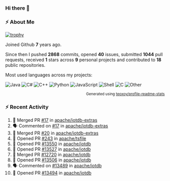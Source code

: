 ### Hi there 👋

### :zap: About Me

[![trophy](https://github-profile-trophy.vercel.app/?username=HTHou&theme=onedark)](https://github.com/ryo-ma/github-profile-trophy)
   
Joined Github **7** years ago.

Since then I pushed **2868** commits, opened **40** issues, submitted **1044** pull requests, received **1** stars across **9** personal projects and contributed to **18** public repositories.

Most used languages across my projects:

![Java](https://img.shields.io/static/v1?style=flat-square&label=%E2%A0%80&color=555&labelColor=%23b07219&message=Java%EF%B8%B189.6%25)
![C#](https://img.shields.io/static/v1?style=flat-square&label=%E2%A0%80&color=555&labelColor=%23178600&message=C%23%EF%B8%B13.9%25)
![C++](https://img.shields.io/static/v1?style=flat-square&label=%E2%A0%80&color=555&labelColor=%23f34b7d&message=C%2B%2B%EF%B8%B12.7%25)
![Python](https://img.shields.io/static/v1?style=flat-square&label=%E2%A0%80&color=555&labelColor=%233572A5&message=Python%EF%B8%B10.7%25)
![JavaScript](https://img.shields.io/static/v1?style=flat-square&label=%E2%A0%80&color=555&labelColor=%23f1e05a&message=JavaScript%EF%B8%B10.5%25)
![Shell](https://img.shields.io/static/v1?style=flat-square&label=%E2%A0%80&color=555&labelColor=%2389e051&message=Shell%EF%B8%B10.4%25)
![C](https://img.shields.io/static/v1?style=flat-square&label=%E2%A0%80&color=555&labelColor=%23555555&message=C%EF%B8%B10.4%25)
![Other](https://img.shields.io/static/v1?style=flat-square&label=%E2%A0%80&color=555&labelColor=%23ededed&message=Other%EF%B8%B11.4%25)

<p align="right"><sub>Generated using <a href="https://github.com/marketplace/actions/profile-readme-stats">teoxoy/profile-readme-stats</a></sub></p>


<!--![](https://github.com/HTHou/HTHou/blob/output/github-contribution-grid-snake.svg)-->

<!--![Haonan Hou's github stats](https://github-readme-stats.vercel.app/api?username=HTHou&count_private=true&show_icons=true&theme=onedark)-->

<!--![Haonan Hou's wakatime stats](https://github-readme-stats.vercel.app/api/wakatime?username=HTHou&layout=compact&theme=onedark)-->

<!--![Top Langs](https://github-readme-stats.vercel.app/api/top-langs/?username=HTHou&theme=onedark&layout=compact)-->

### :zap: Recent Activity
<!--START_SECTION:activity-->
1. 🎉 Merged PR [#17](https://github.com/apache/iotdb-extras/pull/17) in [apache/iotdb-extras](https://github.com/apache/iotdb-extras)
2. 🗣 Commented on [#17](https://github.com/apache/iotdb-extras/pull/17#issuecomment-2362540650) in [apache/iotdb-extras](https://github.com/apache/iotdb-extras)
3. 🎉 Merged PR [#20](https://github.com/apache/iotdb-extras/pull/20) in [apache/iotdb-extras](https://github.com/apache/iotdb-extras)
4. 💪 Opened PR [#243](https://github.com/apache/tsfile/pull/243) in [apache/tsfile](https://github.com/apache/tsfile)
5. 💪 Opened PR [#13550](https://github.com/apache/iotdb/pull/13550) in [apache/iotdb](https://github.com/apache/iotdb)
6. 💪 Opened PR [#13527](https://github.com/apache/iotdb/pull/13527) in [apache/iotdb](https://github.com/apache/iotdb)
7. 🎉 Merged PR [#12720](https://github.com/apache/iotdb/pull/12720) in [apache/iotdb](https://github.com/apache/iotdb)
8. 💪 Opened PR [#13506](https://github.com/apache/iotdb/pull/13506) in [apache/iotdb](https://github.com/apache/iotdb)
9. 🗣 Commented on [#13489](https://github.com/apache/iotdb/issues/13489#issuecomment-2347896054) in [apache/iotdb](https://github.com/apache/iotdb)
10. 💪 Opened PR [#13494](https://github.com/apache/iotdb/pull/13494) in [apache/iotdb](https://github.com/apache/iotdb)
<!--END_SECTION:activity-->

<!--
**HTHou/HTHou** is a ✨ _special_ ✨ repository because its `README.md` (this file) appears on your GitHub profile.

Here are some ideas to get you started:

- 🔭 I’m currently working on ...
- 🌱 I’m currently learning ...
- 👯 I’m looking to collaborate on ...
- 🤔 I’m looking for help with ...
- 💬 Ask me about ...
- 📫 How to reach me: ...
- 😄 Pronouns: ...
- ⚡ Fun fact: ...
-->
